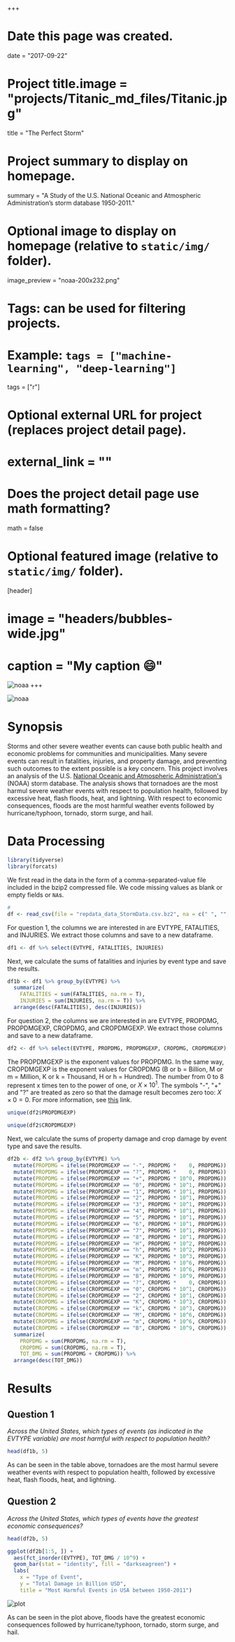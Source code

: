 +++
# Date this page was created.
date = "2017-09-22"

# Project title.image = "projects/Titanic_md_files/Titanic.jpg"
title = "The Perfect Storm"

# Project summary to display on homepage.
summary = "A Study of the U.S. National Oceanic and Atmospheric Administration’s storm database 1950-2011."

# Optional image to display on homepage (relative to `static/img/` folder).
image_preview = "noaa-200x232.png"

# Tags: can be used for filtering projects.
# Example: `tags = ["machine-learning", "deep-learning"]`
tags = ["r"]

# Optional external URL for project (replaces project detail page).
# external_link = ""

# Does the project detail page use math formatting?
math = false

# Optional featured image (relative to `static/img/` folder).
[header]
# image = "headers/bubbles-wide.jpg"
# caption = "My caption :smile:"
![noaa](https://www.ncdc.noaa.gov/cdo-web/images/promos/cdo_cover_hex.png)
+++

![noaa](https://www.ncdc.noaa.gov/cdo-web/images/promos/cdo_cover_hex.png)

# Synopsis

Storms and other severe weather events can cause both public health and economic problems for communities and municipalities. Many severe events can result in fatalities, injuries, and property damage, and preventing such outcomes to the extent possible is a key concern. This project involves an analysis of the U.S. [National Oceanic and Atmospheric Administration's](http://www.noaa.gov/) (NOAA) storm database. The analysis shows that tornadoes are the most harmul severe weather events with respect to population health, followed by excessive heat, flash floods, heat, and lightning. With respect to economic consequences, floods are the most harmful weather events followed by hurricane/typhoon, tornado, storm surge, and hail. 

# Data Processing

```r
library(tidyverse)
library(forcats)
```

We first read in the data in the form of a comma-separated-value file included in the bzip2 compressed file. We code missing values as blank or empty fields or `NA`s. 

```r 
# 
df <- read_csv(file = "repdata_data_StormData.csv.bz2", na = c(" ", "", "NA"))
```

For question 1, the columns we are interested in are EVTYPE, FATALITIES, and INJURIES. We extract those columns and save to a new dataframe. 

```r
df1 <- df %>% select(EVTYPE, FATALITIES, INJURIES)
```

Next, we calculate the sums of fatalities and injuries by event type and save the results. 

```r
df1b <- df1 %>% group_by(EVTYPE) %>% 
  summarize(
    FATALITIES = sum(FATALITIES, na.rm = T), 
    INJURIES = sum(INJURIES, na.rm = T)) %>% 
  arrange(desc(FATALITIES), desc(INJURIES))
```

For question 2, the columns we are interested in are EVTYPE, PROPDMG, PROPDMGEXP, CROPDMG, and CROPDMGEXP. We extract those columns and save to a new dataframe. 

```r
df2 <- df %>% select(EVTYPE, PROPDMG, PROPDMGEXP, CROPDMG, CROPDMGEXP)
```

The PROPDMGEXP is the exponent values for PROPDMG. In the same way, CROPDMGEXP is the exponent values for CROPDMG (B or b = Billion, M or m = Million, K or k = Thousand, H or h = Hundred). The number from 0 to 8 represent x times ten to the power of one, or $X \times 10^1$. The symbols "-", "+" and "?" are treated as zero so that the damage result becomes zero too: $X \times 0 = 0$. For more information, see [this](https://rstudio-pubs-static.s3.amazonaws.com/58957_37b6723ee52b455990e149edde45e5b6.html) link. 

```r
unique(df2$PROPDMGEXP)
```

```r
unique(df2$CROPDMGEXP)
```

Next, we calculate the sums of property damage and crop damage by event type and save the results. 

```r
df2b <- df2 %>% group_by(EVTYPE) %>%
  mutate(PROPDMG = ifelse(PROPDMGEXP == "-", PROPDMG *    0, PROPDMG)) %>% # PROP
  mutate(PROPDMG = ifelse(PROPDMGEXP == "?", PROPDMG *    0, PROPDMG)) %>%
  mutate(PROPDMG = ifelse(PROPDMGEXP == "+", PROPDMG * 10^0, PROPDMG)) %>%
  mutate(PROPDMG = ifelse(PROPDMGEXP == "0", PROPDMG * 10^1, PROPDMG)) %>%
  mutate(PROPDMG = ifelse(PROPDMGEXP == "1", PROPDMG * 10^1, PROPDMG)) %>%
  mutate(PROPDMG = ifelse(PROPDMGEXP == "2", PROPDMG * 10^1, PROPDMG)) %>%
  mutate(PROPDMG = ifelse(PROPDMGEXP == "3", PROPDMG * 10^1, PROPDMG)) %>%
  mutate(PROPDMG = ifelse(PROPDMGEXP == "4", PROPDMG * 10^1, PROPDMG)) %>%
  mutate(PROPDMG = ifelse(PROPDMGEXP == "5", PROPDMG * 10^1, PROPDMG)) %>%
  mutate(PROPDMG = ifelse(PROPDMGEXP == "6", PROPDMG * 10^1, PROPDMG)) %>%
  mutate(PROPDMG = ifelse(PROPDMGEXP == "7", PROPDMG * 10^1, PROPDMG)) %>%
  mutate(PROPDMG = ifelse(PROPDMGEXP == "8", PROPDMG * 10^1, PROPDMG)) %>%
  mutate(PROPDMG = ifelse(PROPDMGEXP == "H", PROPDMG * 10^2, PROPDMG)) %>%
  mutate(PROPDMG = ifelse(PROPDMGEXP == "h", PROPDMG * 10^2, PROPDMG)) %>%
  mutate(PROPDMG = ifelse(PROPDMGEXP == "K", PROPDMG * 10^3, PROPDMG)) %>%
  mutate(PROPDMG = ifelse(PROPDMGEXP == "M", PROPDMG * 10^6, PROPDMG)) %>%
  mutate(PROPDMG = ifelse(PROPDMGEXP == "m", PROPDMG * 10^6, PROPDMG)) %>%
  mutate(PROPDMG = ifelse(PROPDMGEXP == "B", PROPDMG * 10^9, PROPDMG)) %>%
  mutate(CROPDMG = ifelse(CROPDMGEXP == "?", CROPDMG *    0, CROPDMG)) %>% # CROP
  mutate(CROPDMG = ifelse(CROPDMGEXP == "0", CROPDMG * 10^1, CROPDMG)) %>%
  mutate(CROPDMG = ifelse(CROPDMGEXP == "2", CROPDMG * 10^1, CROPDMG)) %>%
  mutate(CROPDMG = ifelse(CROPDMGEXP == "K", CROPDMG * 10^3, CROPDMG)) %>%
  mutate(CROPDMG = ifelse(CROPDMGEXP == "k", CROPDMG * 10^3, CROPDMG)) %>%
  mutate(CROPDMG = ifelse(CROPDMGEXP == "M", CROPDMG * 10^6, CROPDMG)) %>%
  mutate(CROPDMG = ifelse(CROPDMGEXP == "m", CROPDMG * 10^6, CROPDMG)) %>%
  mutate(CROPDMG = ifelse(CROPDMGEXP == "B", CROPDMG * 10^9, CROPDMG)) %>%
  summarize(
    PROPDMG = sum(PROPDMG, na.rm = T), 
    CROPDMG = sum(CROPDMG, na.rm = T),
    TOT_DMG = sum(PROPDMG + CROPDMG)) %>% 
  arrange(desc(TOT_DMG))
```

# Results

## Question 1

*Across the United States, which types of events (as indicated in the EVTYPE variable) are most harmful with respect to population health?*

```r
head(df1b, 5)
```

As can be seen in the table above, tornadoes are the most harmul severe weather events with respect to population health, followed by excessive heat, flash floods, heat, and lightning. 

## Question 2

*Across the United States, which types of events have the greatest economic consequences?*

```r
head(df2b, 5)
```

```r
ggplot(df2b[1:5, ]) +
  aes(fct_inorder(EVTYPE), TOT_DMG / 10^9) +
  geom_bar(stat = "identity", fill = "darkseagreen") +
  labs(
    x = "Type of Event", 
    y = "Total Damage in Billion USD", 
    title = "Most Harmful Events in USA between 1950-2011")
```

![plot](/img/plot-1.png) 

As can be seen in the plot above, floods have the greatest economic consequences followed by hurricane/typhoon, tornado, storm surge, and hail.
